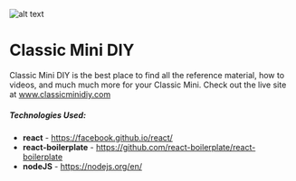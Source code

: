 ![alt text](http://i.imgur.com/E86umcV.png?3 "CMDIY Logo")

# Classic Mini DIY

Classic Mini DIY is the best place to find all the reference material, how to videos, and much much more for your Classic Mini. Check out the live site at www.classicminidiy.com

##### Technologies Used:

* **react** - https://facebook.github.io/react/
* **react-boilerplate** - https://github.com/react-boilerplate/react-boilerplate
* **nodeJS** - https://nodejs.org/en/
